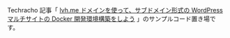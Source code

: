 Techracho 記事「 [lvh.me ドメインを使って、サブドメイン形式の WordPress マルチサイトの Docker 開発環境構築をしよう](https://techracho.bpsinc.jp/ebi/2020_04_23/91311) 」のサンプルコード置き場です。
